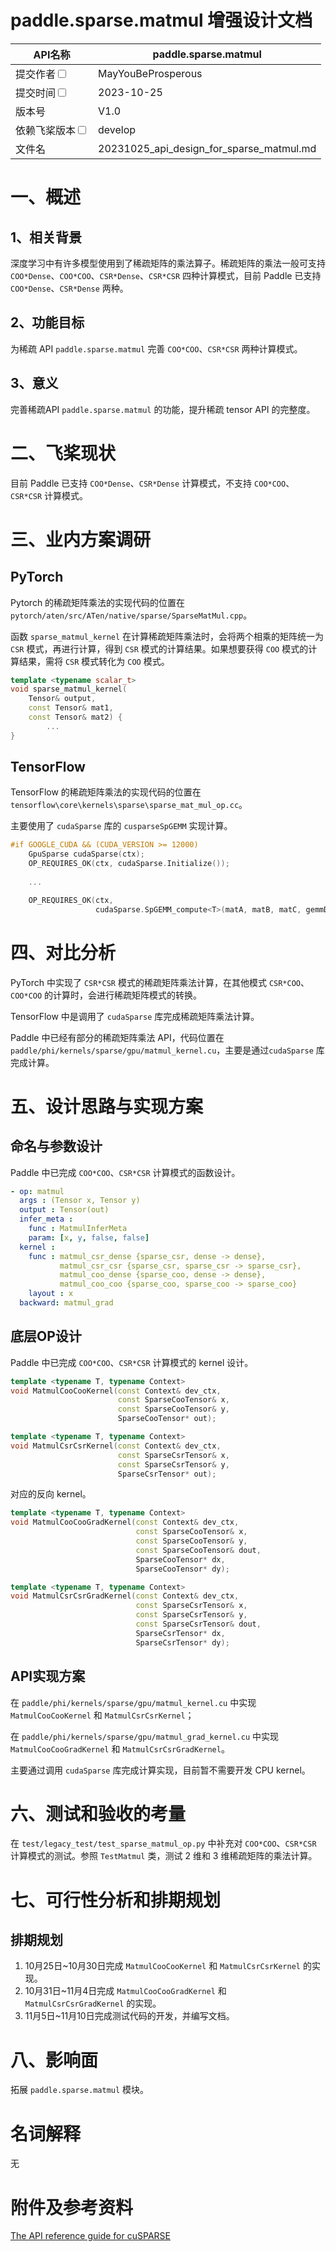 # paddle.sparse.matmul 增强设计文档

|API名称 | paddle.sparse.matmul | 
|---|---|
|提交作者<input type="checkbox" class="rowselector hidden"> | MayYouBeProsperous | 
|提交时间<input type="checkbox" class="rowselector hidden"> | 2023-10-25 | 
|版本号 | V1.0 | 
|依赖飞桨版本<input type="checkbox" class="rowselector hidden"> | develop | 
|文件名 | 20231025_api_design_for_sparse_matmul.md<br> | 


# 一、概述
## 1、相关背景
深度学习中有许多模型使用到了稀疏矩阵的乘法算子。稀疏矩阵的乘法一般可支持 `COO*Dense`、`COO*COO`、`CSR*Dense`、`CSR*CSR` 四种计算模式，目前 Paddle 已支持 `COO*Dense`、`CSR*Dense` 两种。


## 2、功能目标
为稀疏 API `paddle.sparse.matmul` 完善 `COO*COO`、`CSR*CSR` 两种计算模式。

## 3、意义

完善稀疏API `paddle.sparse.matmul` 的功能，提升稀疏 tensor API 的完整度。

# 二、飞桨现状
目前 Paddle 已支持 `COO*Dense`、`CSR*Dense` 计算模式，不支持 `COO*COO`、`CSR*CSR` 计算模式。

# 三、业内方案调研
## PyTorch
Pytorch 的稀疏矩阵乘法的实现代码的位置在 `pytorch/aten/src/ATen/native/sparse/SparseMatMul.cpp`。

函数 `sparse_matmul_kernel` 在计算稀疏矩阵乘法时，会将两个相乘的矩阵统一为 `CSR` 模式，再进行计算，得到 `CSR` 模式的计算结果。如果想要获得 `COO` 模式的计算结果，需将 `CSR` 模式转化为 `COO` 模式。

```cpp
template <typename scalar_t>
void sparse_matmul_kernel(
    Tensor& output,
    const Tensor& mat1,
    const Tensor& mat2) {
        ...
}
```


## TensorFlow
TensorFlow 的稀疏矩阵乘法的实现代码的位置在 `tensorflow\core\kernels\sparse\sparse_mat_mul_op.cc`。

主要使用了 `cudaSparse` 库的 `cusparseSpGEMM` 实现计算。
```cpp
#if GOOGLE_CUDA && (CUDA_VERSION >= 12000)
    GpuSparse cudaSparse(ctx);
    OP_REQUIRES_OK(ctx, cudaSparse.Initialize());
   
    ...

    OP_REQUIRES_OK(ctx,
                   cudaSparse.SpGEMM_compute<T>(matA, matB, matC, gemmDesc, &bufferSize2, nullptr));
```


# 四、对比分析
PyTorch 中实现了 `CSR*CSR` 模式的稀疏矩阵乘法计算，在其他模式 `CSR*COO`、`COO*COO` 的计算时，会进行稀疏矩阵模式的转换。

TensorFlow 中是调用了 `cudaSparse` 库完成稀疏矩阵乘法计算。

Paddle 中已经有部分的稀疏矩阵乘法 API，代码位置在 `paddle/phi/kernels/sparse/gpu/matmul_kernel.cu`，主要是通过`cudaSparse` 库完成计算。

# 五、设计思路与实现方案

## 命名与参数设计
Paddle 中已完成 `COO*COO`、`CSR*CSR` 计算模式的函数设计。
```yaml
- op: matmul
  args : (Tensor x, Tensor y)
  output : Tensor(out)
  infer_meta :
    func : MatmulInferMeta
    param: [x, y, false, false]
  kernel :
    func : matmul_csr_dense {sparse_csr, dense -> dense},
           matmul_csr_csr {sparse_csr, sparse_csr -> sparse_csr},
           matmul_coo_dense {sparse_coo, dense -> dense},
           matmul_coo_coo {sparse_coo, sparse_coo -> sparse_coo}
    layout : x
  backward: matmul_grad
```

## 底层OP设计
Paddle 中已完成 `COO*COO`、`CSR*CSR` 计算模式的 kernel 设计。
```cpp
template <typename T, typename Context>
void MatmulCooCooKernel(const Context& dev_ctx,
                        const SparseCooTensor& x,
                        const SparseCooTensor& y,
                        SparseCooTensor* out);

template <typename T, typename Context>
void MatmulCsrCsrKernel(const Context& dev_ctx,
                        const SparseCsrTensor& x,
                        const SparseCsrTensor& y,
                        SparseCsrTensor* out);
```
对应的反向 kernel。
```cpp
template <typename T, typename Context>
void MatmulCooCooGradKernel(const Context& dev_ctx,
                            const SparseCooTensor& x,
                            const SparseCooTensor& y,
                            const SparseCooTensor& dout,
                            SparseCooTensor* dx,
                            SparseCooTensor* dy);

template <typename T, typename Context>
void MatmulCsrCsrGradKernel(const Context& dev_ctx,
                            const SparseCsrTensor& x,
                            const SparseCsrTensor& y,
                            const SparseCsrTensor& dout,
                            SparseCsrTensor* dx,
                            SparseCsrTensor* dy);
```

## API实现方案
在 `paddle/phi/kernels/sparse/gpu/matmul_kernel.cu` 中实现 `MatmulCooCooKernel` 和 `MatmulCsrCsrKernel`；

在 `paddle/phi/kernels/sparse/gpu/matmul_grad_kernel.cu` 中实现 `MatmulCooCooGradKernel` 和 `MatmulCsrCsrGradKernel`。

主要通过调用 `cudaSparse` 库完成计算实现，目前暂不需要开发 CPU kernel。

# 六、测试和验收的考量

在 `test/legacy_test/test_sparse_matmul_op.py` 中补充对 `COO*COO`、`CSR*CSR` 计算模式的测试。参照 `TestMatmul` 类，测试 2 维和 3 维稀疏矩阵的乘法计算。

# 七、可行性分析和排期规划

## 排期规划
1. 10月25日~10月30日完成 `MatmulCooCooKernel` 和 `MatmulCsrCsrKernel` 的实现。
2. 10月31日~11月4日完成 `MatmulCooCooGradKernel` 和 `MatmulCsrCsrGradKernel` 的实现。
3. 11月5日~11月10日完成测试代码的开发，并编写文档。

# 八、影响面
拓展 `paddle.sparse.matmul` 模块。

# 名词解释
无

# 附件及参考资料

[The API reference guide for cuSPARSE](https://docs.nvidia.com/cuda/cusparse/)
